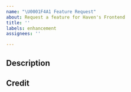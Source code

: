 ```yaml
---
name: "\U0001F4A1 Feature Request"
about: Request a feature for Haven's Frontend
title: ''
labels: enhancement
assignees: ''

---
```


## Description
<!-- Provide a clear and concise description of the feature you're suggesting  -->


## Credit
<!-- Credit others who came up with the idea or helped you think of the feature, or delete this section entirely -->
